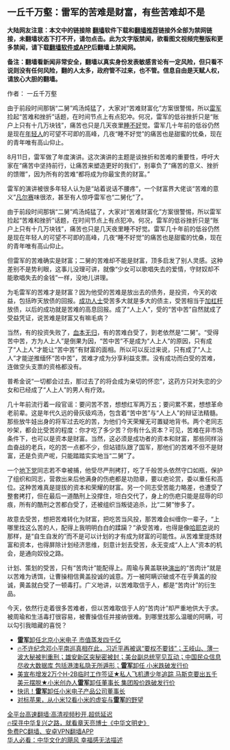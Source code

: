  <!-- 面包屑导航 --> <h2>一丘千万壑：雷军的苦难是财富，有些苦难却不是</h2> <p class="notice"><b>大陆网友注意：本文中的链接除 <a href="https://github.com/bannedbook/fanqiang" >翻墙</a>软件下载和<a href="https://github.com/killgcd/justmysocks/blob/master/README.md">翻墙推荐</a>链接外全部为禁网链接，未翻墙状态下打不开，请勿点击。此为文字版禁闻，欲看图文视频完整版和更多禁闻，请下载<a href="https://github.com/bannedbook/fanqiang">翻墙软件或APP</a>后翻墙上禁闻网。</p><p>备注：翻墙看新闻非常安全，翻墙以真实身份发表敏感言论有一定风险，但只看不说则没有任何风险，翻的人太多，政府管不过来，也不管。信息自由是天赋人权，请放心大胆的翻墙。</b></p>  <div class="entry"> <p>作者： 一丘千万壑</p> <p id="summary">由于前段时间那锅“二舅”鸡汤炖猛了，大家对“苦难财富化”方案很警惕，所以<a href="https://www.bannedbook.org/bnews/tag/%E9%9B%B7%E5%86%9B/" class="st_tag internal_tag" rel="tag" title="标签 雷军 下的日志">雷军</a>捡起“苦难和挫折”话题，在时间节点上有点犯冲。何况，雷军的低谷挫折只是“账户上只有十几万块钱”，痛苦也只是几天夜里<a href="https://www.bannedbook.org/bnews/tag/%e7%9d%a1%e4%b8%8d%e5%a5%bd/" class="st_tag internal_tag" rel="tag" title="标签 睡不好 下的日志">睡不好</a>觉。雷军几十年前的低谷仍然是现在<a href="https://www.bannedbook.org/bnews/tag/%e5%b9%b4%e8%bd%bb%e4%ba%ba/" class="st_tag internal_tag" rel="tag" title="标签 年轻人 下的日志">年轻人</a>的可望不可即的高峰，几夜“睡不好觉”的痛苦也是甜蜜的忧桑，现在的青年唯有高山仰止。</p> <p id="conimg">8月11日，雷军做了年度演讲。这次演讲的主题是谈挫折和苦难的重要性，呼吁大家在“痛苦中坚持前行，让痛苦来塑造更好的我们”，别辜负了“痛苦的意义、挫折的馈赠”，因为所有的苦难“都将成为你最宝贵的财富。”</p> <p>雷军的演讲被很多年轻人认为是“站着说话不腰疼”，一个财富界大佬谈“苦难的意义”<a href="https://www.bannedbook.org/bnews/tag/%E5%87%A1%E5%B0%94%E8%B5%9B/" class="st_tag internal_tag" rel="tag" title="标签 凡尔赛 下的日志">凡尔赛</a>味很浓，甚至有人惊呼雷军也“二舅化”了。</p>  <p>由于前段时间那锅“二舅”鸡汤炖猛了，大家对“苦难财富化”方案很警惕，所以雷军捡起“苦难和挫折”话题，在时间节点上有点犯冲。何况，雷军的低谷挫折只是“账户上只有十几万块钱”，痛苦也只是几天夜里睡不好觉。雷军几十年前的低谷仍然是现在年轻人的可望不可即的高峰，几夜“睡不好觉”的痛苦也是甜蜜的忧桑，现在的青年唯有高山仰止。</p> <p>但雷军的苦难确实是财富；二舅的苦难却不能是财富，顶多启发了别人灵感。这种差别不是势利眼，这事儿没理可讲，就像“少女可以歌唱失去的爱情，守财奴却不能歌唱失去的金钱”一样，没地儿讲理。</p> <p>为毛雷军的苦难才是财富？因为他受的苦难是放出去的债务，是投资，今天的收益，包括昨天放债的回报。<a href="https://www.bannedbook.org/bnews/tag/%e6%88%90%e5%8a%9f%e4%ba%ba%e5%a3%ab/" class="st_tag internal_tag" rel="tag" title="标签 成功人士 下的日志">成功人士</a>受苦多大就是多大的债主，受苦相当于<a href="https://www.bannedbook.org/bnews/tag/%E5%8A%A0%E6%9D%A0%E6%9D%86/" class="st_tag internal_tag" rel="tag" title="标签 加杠杆 下的日志">加杠杆</a>放债，以后的成功就是苦难的高息回报。成了“人上人”，受的“苦中苦”自然就成了受益凭证，说苦难是财富又有嘛毛病？</p> <p>当然，有的投资失败了，<a href="https://www.bannedbook.org/bnews/tag/%E8%A1%80%E6%9C%AC%E6%97%A0%E5%BD%92/" class="st_tag internal_tag" rel="tag" title="标签 血本无归 下的日志">血本无归</a>，有的苦难白受了，到老依然是“二舅”。“受得苦中苦，方为人上人”是倒果为因，“苦中苦”不是成为“人上人”的原因，只有成了“人上人”才能让“苦中苦”有财富的面相。所以可以反过来说，只有成了“人上人”才能逆推缅怀“苦中苦”，苦难才成为分享利益支票。没有成功而白受的苦难，连做空头支票的资格都没有。</p>  <p>普希金说“一切都会过去，那过去了的将会成为亲切的怀恋”，这药方只对失恋的少女和已经成了“人上人”的男人有疗效。</p> <p>几十年前流行着一段官谣：要问苦不苦，想想红军两万五；要问累不累，想想革命老前辈。这是年代久远的骨灰级鸡汤，包含着“苦中苦”与“人上人”的辩证法精髓。那些放牛娃出身的将军过去吃的苦，为他们今天荣耀无可置疑地背书。两个老同志吵架，都会比受苦的程度：你才吃了多少苦？你有什么资本？可见，苦难在非市场条件下，也可以是资本是财富。当然，这必须是成功者的资本和财富，那些同样浴血奋战的老兵，吃的苦一点都不少，但站错队跟了国军，那他们的苦难不但不是财富，还是负资产呢，只能踏踏实实地当“二舅”了。</p> <p>一个<a href="https://www.bannedbook.org/bnews/tag/%e5%9c%b0%e4%b8%8b%e5%85%9a/" class="st_tag internal_tag" rel="tag" title="标签 地下党 下的日志">地下党</a>同志若不幸被捕，他受尽严刑拷打，吃了千般苦头依然守口如瓶，保护了组织和同志，营救出来后他满身的伤疤都是功勋章，要以疤论赏，委以重任和高位。这种苦难真是提拔的资本和荣耀的财富。另一个同志受苦能力略差，也遭受了整套拷打，但在最后一道酷刑上没撑住，坦白交代了，身上的伤疤只能是屈辱的印痕，所有的酷刑之苦都白受了，还被组织当叛徒追杀，比“二舅”惨多了。</p> <p>故意去受苦，想把苦难转化为财富，把吃苦当风投，那苦难会纠缠你一辈子，“上哪里找这么苦的人，配得上我明明白白的蹂躏？”承受苦难，也得是像<a href="https://www.bannedbook.org/bnews/tag/%e5%93%88%e8%80%b6%e5%85%8b/" class="st_tag internal_tag" rel="tag" title="标签 哈耶克 下的日志">哈耶克</a>说的那样，是“自生自发的”而不是可以计划的才有成为财富的可能性。从苦难里提炼财富和资本，也得屏除计划经济思维，刻意计划去受苦，永无变成“人上人”资本的机会，是通向奴役之路。</p>  <p>计划、策划的受苦，只有“苦肉计”能配得上。周瑜与黄盖联袂<span class='wp_keywordlink_affiliate'><a href="https://zh-cn.shenyunperformingarts.org/" title="演出" target="_blank">演出</a></span>的“苦肉计”就是以苦难为诱饵，让曹操相信黄盖投诚的诚意。万一被阿瞒识破或不在乎黄盖的投诚，黄盖就白受了一顿毒打。广义地讲，以苦难取信于人，都是“苦肉计”的衍生品。</p> <p>今天，依然行走着很多苦难者，但以苦难取信于人的“苦肉计”却严重地供大于求。被周瑜和生活毒打很容易，被曹操信任并接纳很难。到哪里找那么温暖的阿瞒，可以勾引我暗藏的喜悦？</p> <div id="taboola-mid-1"></div>  <ul class='op-related-articles' title='相关阅读'> <li><a href='https://www.bannedbook.org/bnews/bannedvideo/20220130/1686006.html' target='_blank'><b>雷军</b>卸任北京小米电子 市值蒸发四千亿</a></li> <li><a href='https://www.bannedbook.org/bnews/bannedvideo/20220129/1685502.html' target='_blank'>🔥不许纪念邓小平南巡真相在此，习近平再被讽“要权不要钱”；王岐山、薄一波大秘被判重刑；雄安新区突秘密被封；美台副总统罕见互动；中国民众信息尽收大数据库 包括港澳私隐无所遁形；<b>雷军</b>卸任 小米跌破发行价</a></li> <li><a href='https://www.bannedbook.org/bnews/bannedvideo/20220129/1685489.html' target='_blank'>美宣布增发2万个H-2B临时工作签证★私人飞机遭少年追踪 马斯克要出五千美元摆脱★小米创办人<b>雷军</b>卸任董事长 集团股价跌破发行价</a></li> <li><a href='https://www.bannedbook.org/bnews/cnnews/20220128/1685295.html' target='_blank'>快讯！<b>雷军</b>卸任小米电子产品公司董事长</a></li> <li><a href='https://www.bannedbook.org/bnews/finance/20220105/1675019.html' target='_blank'>对标苹果，从小米12看小米的虚妄与<b>雷军</b>的野望</a></li> </ul> <p class="texttj"> <a href="https://github.com/bannedbook/fanqiang/wiki/V2ray%E6%9C%BA%E5%9C%BA" target="_blank">全平台高速翻墙:高清视频秒开,超低延迟</a><br/> <a href="https://www.bannedbook.org/bnews/comments/20220808/1768773.html" target="_blank">🔥探寻中华复兴之路，就看章天亮博士《中华文明史》</a><br/> <a href="https://github.com/bannedbook/fanqiang/wiki/%E7%A6%81%E9%97%BB%E7%BD%91%E5%AE%89%E5%8D%93%E7%BF%BB%E5%A2%99%E6%96%B0%E9%97%BBAPP" target="_blank">免费PC翻墙、安卓VPN翻墙APP</a><br/> <a href="https://www.bannedbook.org/bnews/comments/20220220/1694796.html" target="_blank">华人必看：中华文化的飓风 幸福感无法描述</a> </p><p class="src-info">　 </p> <a name='sharetosocial'></a>  <div style="margin-bottom:5px;padding-bottom:5px;clear:both"> <div id="archive-pix-1" class="banner-ads"> <!-- AuctionX Display platform tag START --> <div id="27602x728x90x621x_ADSLOT1" clicktrack="%%CLICK_URL_ESC%%"></div>  <!-- AuctionX Display platform tag END --> </div> <div id="archive-pix-2" class="banner-ads"> <!-- AuctionX Display platform tag START --> <div id="27556x300x250x621x_ADSLOT1" clicktrack="%%CLICK_URL_ESC%%" style="margin:0 auto;text-align:center"></div>  <!-- AuctionX Display platform tag END --> </div> </div>  <div id="archive-pix-1" class="banner-ads"> <!-- AuctionX Display platform tag START --> <div id="27603x728x90x621x_ADSLOT1" clicktrack="%%CLICK_URL_ESC%%"></div>  <!-- AuctionX Display platform tag END --> </div> </div><!--END ENTRY--> 
